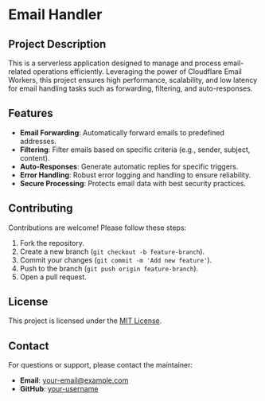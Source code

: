 # Email Handler

## Project Description

This is a serverless application designed to manage and process email-related operations efficiently. Leveraging the power of Cloudflare Email Workers, this project ensures high performance, scalability, and low latency for email handling tasks such as forwarding, filtering, and auto-responses.

## Features

- **Email Forwarding**: Automatically forward emails to predefined addresses.
- **Filtering**: Filter emails based on specific criteria (e.g., sender, subject, content).
- **Auto-Responses**: Generate automatic replies for specific triggers.
- **Error Handling**: Robust error logging and handling to ensure reliability.
- **Secure Processing**: Protects email data with best security practices.

## Contributing

Contributions are welcome! Please follow these steps:

1. Fork the repository.
2. Create a new branch (`git checkout -b feature-branch`).
3. Commit your changes (`git commit -m 'Add new feature'`).
4. Push to the branch (`git push origin feature-branch`).
5. Open a pull request.

## License

This project is licensed under the [MIT License](LICENSE).

## Contact

For questions or support, please contact the maintainer:

- **Email**: your-email@example.com
- **GitHub**: [your-username](https://github.com/your-username)
